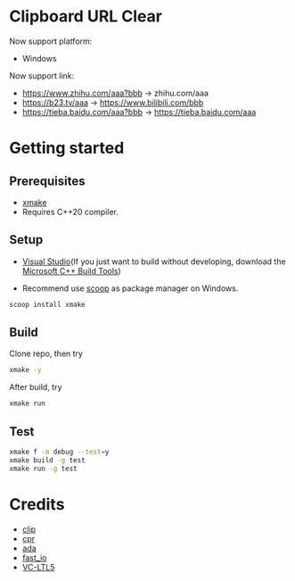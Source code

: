 # Clipboard URL Clear

Now support platform:

- Windows

Now support link:

- https://www.zhihu.com/aaa?bbb -> zhihu.com/aaa
- https://b23.tv/aaa -> https://www.bilibili.com/bbb
- https://tieba.baidu.com/aaa?bbb -> https://tieba.baidu.com/aaa

# Getting started

## Prerequisites

- [xmake](https://xmake.io/#/guide/installation)
- Requires C++20 compiler.

## Setup

- [Visual Studio](https://visualstudio.microsoft.com)(If you just want to build without developing, download the [Microsoft C++ Build Tools](https://visualstudio.microsoft.com/visual-cpp-build-tools))

- Recommend use [scoop](https://scoop.sh) as package manager on Windows.

```sh
scoop install xmake
```

## Build

Clone repo, then try

```sh
xmake -y
```

After build, try

```sh
xmake run
```

## Test

```sh
xmake f -m debug --test=y
xmake build -g test
xmake run -g test
```

# Credits

- [clip](https://github.com/dacap/clip)
- [cpr](https://github.com/libcpr/cpr)
- [ada](https://github.com/ada-url/ada)
- [fast_io](https://github.com/cppfastio/fast_io)
- [VC-LTL5](https://github.com/Chuyu-Team/VC-LTL5)
